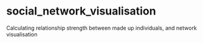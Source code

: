 # social_network_visualisation
Calculating relationship strength between made up individuals, and network visualisation
